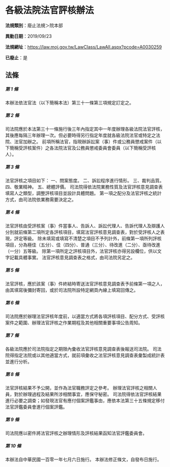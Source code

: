 # 各級法院法官評核辦法

**法規類別**：廢止法規＞院本部

**異動日期**：2019/09/23  

**法規網址**：https://law.moj.gov.tw/LawClass/LawAll.aspx?pcode=A0030259

**已廢止**：是



## 法條
##### 第 1 條
本辦法依法官法（以下簡稱本法）第三十一條第三項規定訂定之。

##### 第 2 條
司法院應於本法第三十一條施行後三年內指定其中一年度辦理各級法院法官評核，其後應每隔三年辦理一次。但必要時得另行指定年度就各級法院法官或特定之法院、法官加辦之。
前項所稱法官，指現辦訴訟案（事）件或公務員懲戒案件（以下簡稱受評核案件）之各法院法官及公務員懲戒委員會委員（以下簡稱受評核人）。

##### 第 3 條
法官評核之項目如下：
一、問案態度。
二、訴訟程序進行情形。
三、裁判品質。
四、敬業精神。
五、總體評價。
司法院得依法院業務性質及法官評核意見調查表填寫人之類型，調整評核項目並設計具體問題。
第一項之配分及法官評核之統計方式，由司法院依業務需要決定之。

##### 第 4 條
法官評核由受評核案（事）件當事人、告訴人、訴訟代理人、告訴代理人及辯護人分別就前條第二項所定各評核項目，填寫法官評核意見調查表，對於受評核人之表現，評定等級。
除未填寫或填寫不清楚之項目不予列計外，前條第一項所列評核項目，分為極佳（五分）、佳（四分）、普通（三分）、待改進（二分）、亟待改進（一分）五等級。
除第一項所定之評核項目外，法官評核亦得另設欄位，供以文字記載具體事實。
法官評核意見調查表之格式，由司法院另定之。

##### 第 5 條
法官評核，應於該案（事）件終結時寄送法官評核意見調查表予前條第一項之人，由其填寫後彌封寄回，或於司法院所設特定網頁內線上填寫回傳之。

##### 第 6 條
司法院應於辦理法官評核年度前，以適當方式將各項評核項目、配分方式、受評核案件之範圍、辦理法官評核之作業期程及其他相關重要事項公告周知。

##### 第 7 條
各級法院應於司法院指定之期限內彙收法官評核意見調查表後報送司法院。
司法院得指定法院或以其他適當方式，就前項彙收之法官評核意見調查表彙製成統計表並進行分析。

##### 第 8 條
法官評核結果不予公開，並作為法官職務評定之參考。
辦理法官評核之相關人員，對於辦理過程及結果所涉相關事宜，應保守秘密。
司法院得依法官評核結果進行必要之調查；如發現法官有應付個案評鑑事由，應依本法第三十五條規定移付法官評鑑委員會進行個案評鑑。

##### 第 9 條
司法院應以密件將法官評核之辦理情形及評核結果函知法官評鑑委員會。

##### 第 10 條
本辦法自中華民國一百零一年七月六日施行。
本辦法修正條文，自發布日施行。


